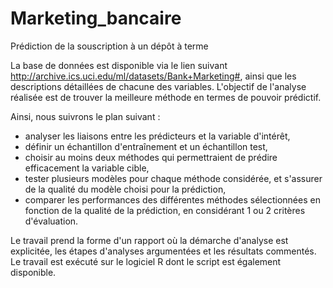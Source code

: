 # Marketing_bancaire
Prédiction de la souscription à un dépôt à terme


La base de données est disponible via le lien suivant http://archive.ics.uci.edu/ml/datasets/Bank+Marketing#, ainsi que les descriptions détaillées de chacune des variables. L'objectif de l'analyse réalisée est de trouver la meilleure méthode en termes de pouvoir prédictif.

Ainsi, nous suivrons le plan suivant :
- analyser les liaisons entre les prédicteurs et la variable d'intérêt,
- définir un échantillon d'entraînement et un échantillon test,
- choisir au moins deux méthodes qui permettraient de prédire efficacement la variable cible,
- tester plusieurs modèles pour chaque méthode considérée, et s'assurer de la qualité du modèle choisi pour la prédiction,
- comparer les performances des différentes méthodes sélectionnées en fonction de la qualité de la prédiction, en considérant 1 ou 2 critères d'évaluation.


Le travail prend la forme d'un rapport où la démarche d'analyse est explicitée, les étapes d'analyses argumentées et les résultats commentés. Le travail est exécuté sur le logiciel R dont le script est également disponible.
